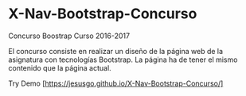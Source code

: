 # X-Nav-Bootstrap-Concurso
Concurso Boostrap Curso 2016-2017

El concurso consiste en realizar un diseño de la página web de la asignatura con tecnologías Bootstrap. La página ha de tener el mismo contenido que la página actual.

Try Demo [https://jesusgo.github.io/X-Nav-Bootstrap-Concurso/]
